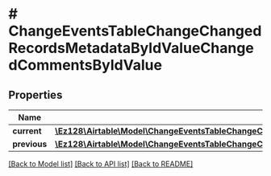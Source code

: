 # # ChangeEventsTableChangeChangedRecordsMetadataByIdValueChangedCommentsByIdValue

## Properties

Name | Type | Description | Notes
------------ | ------------- | ------------- | -------------
**current** | [**\Ez128\Airtable\Model\ChangeEventsTableChangeChangedRecordsMetadataByIdValueChangedCommentsByIdValueCurrent**](ChangeEventsTableChangeChangedRecordsMetadataByIdValueChangedCommentsByIdValueCurrent.md) |  |
**previous** | [**\Ez128\Airtable\Model\ChangeEventsTableChangeChangedRecordsMetadataByIdValueChangedCommentsByIdValueCurrent**](ChangeEventsTableChangeChangedRecordsMetadataByIdValueChangedCommentsByIdValueCurrent.md) |  | [optional]

[[Back to Model list]](../../README.md#models) [[Back to API list]](../../README.md#endpoints) [[Back to README]](../../README.md)
